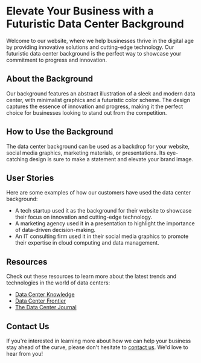 <!--font:IBM Plex Sans-->

# Elevate Your Business with a Futuristic Data Center Background

Welcome to our website, where we help businesses thrive in the digital age by providing innovative solutions and cutting-edge technology. Our futuristic data center background is the perfect way to showcase your commitment to progress and innovation.

## About the Background

Our background features an abstract illustration of a sleek and modern data center, with minimalist graphics and a futuristic color scheme. The design captures the essence of innovation and progress, making it the perfect choice for businesses looking to stand out from the competition.

## How to Use the Background

The data center background can be used as a backdrop for your website, social media graphics, marketing materials, or presentations. Its eye-catching design is sure to make a statement and elevate your brand image.

## User Stories

Here are some examples of how our customers have used the data center background:

- A tech startup used it as the background for their website to showcase their focus on innovation and cutting-edge technology.
- A marketing agency used it in a presentation to highlight the importance of data-driven decision-making.
- An IT consulting firm used it in their social media graphics to promote their expertise in cloud computing and data management.

## Resources

Check out these resources to learn more about the latest trends and technologies in the world of data centers:

- [Data Center Knowledge](#data-center-knowledge)
- [Data Center Frontier](#data-center-frontier)
- [The Data Center Journal](#the-data-center-journal)

## Contact Us

If you're interested in learning more about how we can help your business stay ahead of the curve, please don't hesitate to [contact us](#contact-us). We'd love to hear from you!

<!--

Write me content for website with wallpaper which alt text is:

"A wallpaper featuring an abstract illustration of a futuristic data center, with sleek and modern graphics and a minimalist color scheme."

The name/title of the page should not be 1:1 copy of the alt text but rather a real content of the website which is using this wallpaper.

- Use markdown format 
- Start with heading
- Heading should be short and concise
- The content should look like a real website 
- The website should not be about the wallpaper, wallpaper is just a related background
- Heading should be contain work "wallpaper" or "background"
- Include real sections like references, contact, user stories, etc. use things relevant to the page purpose.
- Feel free to use structure like headings, bullets, numbering, blockquotes, paragraphs, horizontal lines, etc.
- You can use formatting like bold or _italic_
- You can include UTF-8 emojis
- Links should be only #hash anchors (and you can refer to the document itself)
- Do not include images


---


# Future-Proof Your Business with the Data Center Wallpaper

Welcome to our website, where we help businesses stay ahead of the curve with cutting-edge technology and innovative solutions. Our data center wallpaper provides the perfect backdrop for your digital transformation journey.

## About the Wallpaper

Our wallpaper features an abstract illustration of a futuristic data center, with sleek and modern graphics and a minimalist color scheme. The design captures the essence of innovation and progress, making it the perfect choice for businesses looking to embrace the future.

## How to Use the Wallpaper

The data center wallpaper can be used as a background for your desktop, laptop, or mobile device. It's also great for use in presentations, marketing materials, and social media graphics. With its eye-catching design, it's sure to make a statement wherever you use it.

## User Stories

Here are some examples of how our customers have used the data center wallpaper:

- A tech startup used it as the background for their website to showcase their focus on innovation and cutting-edge technology.
- A marketing agency used it in a presentation to highlight the importance of data-driven decision-making.
- An IT consulting firm used it in their social media graphics to promote their expertise in cloud computing and data management.

## References

Check out these resources to learn more about the latest trends and technologies in the world of data centers:

- [Data Center Knowledge](#data-center-knowledge)
- [Data Center Frontier](#data-center-frontier)
- [The Data Center Journal](#the-data-center-journal)

## Contact Us

If you're interested in learning more about how we can help your business stay ahead of the curve, please don't hesitate to [contact us](#contact-us). We'd love to hear from you!


---


Heading should not include word "wallpaper". The website should not be about the wallpaper itself, wallpaper is just a related background, rewrite whole content.


---


# Elevate Your Business with a Futuristic Data Center Background

Welcome to our website, where we help businesses thrive in the digital age by providing innovative solutions and cutting-edge technology. Our futuristic data center background is the perfect way to showcase your commitment to progress and innovation.

## About the Background

Our background features an abstract illustration of a sleek and modern data center, with minimalist graphics and a futuristic color scheme. The design captures the essence of innovation and progress, making it the perfect choice for businesses looking to stand out from the competition.

## How to Use the Background

The data center background can be used as a backdrop for your website, social media graphics, marketing materials, or presentations. Its eye-catching design is sure to make a statement and elevate your brand image.

## User Stories

Here are some examples of how our customers have used the data center background:

- A tech startup used it as the background for their website to showcase their focus on innovation and cutting-edge technology.
- A marketing agency used it in a presentation to highlight the importance of data-driven decision-making.
- An IT consulting firm used it in their social media graphics to promote their expertise in cloud computing and data management.

## Resources

Check out these resources to learn more about the latest trends and technologies in the world of data centers:

- [Data Center Knowledge](#data-center-knowledge)
- [Data Center Frontier](#data-center-frontier)
- [The Data Center Journal](#the-data-center-journal)

## Contact Us

If you're interested in learning more about how we can help your business stay ahead of the curve, please don't hesitate to [contact us](#contact-us). We'd love to hear from you!

-->
